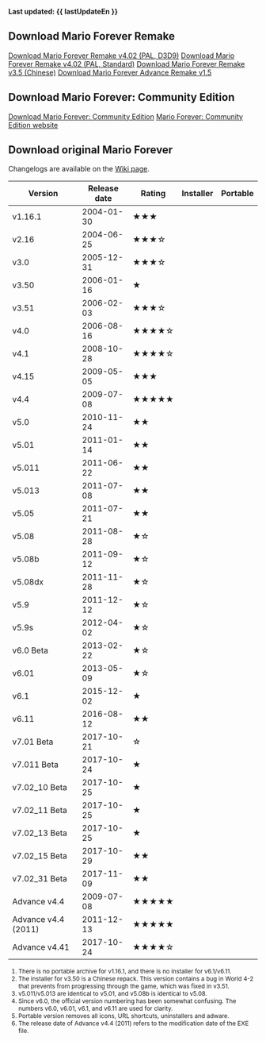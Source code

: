 <script setup>
    import DownloadButton from "../components/ButtonDownload.vue"
    
    defineProps({
        lastUpdateEn: String
    });
</script>

<p v-if="lastUpdateEn" class="last-update" style="font-weight: bold;">Last updated: {{ lastUpdateEn }}</p>

## Download Mario Forever Remake

<a class="md-button" target="_blank" href="https://www.mediafire.com/file/y6gkzn4uq3b1p6x/MFRemake_v4.02_%2528direct_3d_9%2529.rar/file">Download Mario Forever Remake v4.02 (PAL, D3D9)</a>
<a class="md-button" target="_blank" href="https://www.mediafire.com/file/2o1sxkbu2r5chyn/MFRemake_v4.02.rar/file">Download Mario Forever Remake v4.02 (PAL, Standard)</a>
<a class="md-button" target="_blank" href="https://file.marioforever.net/mario-forever/games/chinese-fangames/2017/Mario%20Forever%20Remake%20v3.5.rar">Download Mario Forever Remake v3.5 (Chinese)</a>
<a class="md-button" target="_blank" href="https://file.marioforever.net/mario-forever/games/chinese-fangames/2017/Mario%20Forever%20Advance%20Remake%20v1.5.rar">Download Mario Forever Advance Remake v1.5</a>

## Download Mario Forever: Community Edition

<a class="md-button" target="_blank" href="https://rnx.su/s/DZm6PEkZf3z4owp">Download Mario Forever: Community Edition</a>
<a class="md-button" target="_blank" href="https://mfce.rnx.su/">Mario Forever: Community Edition website</a>

## Download original Mario Forever

Changelogs are available on the [Wiki page](https://en.wiki.marioforever.net/wiki/Mario_Forever).

<div class="table-container">

| Version | Release date | Rating | Installer | Portable |
| --- | --- | --- | --- | --- |
| v1.16.1 | 2004-01-30 | ★★★ | <DownloadButton href="https://file.marioforever.net/mario-forever/games/original-mf/installer/Mario%20Forever%201.16.1.exe" lan="en"/> |     |
| v2.16 | 2004-06-25 | ★★★☆ | <DownloadButton href="https://file.marioforever.net/mario-forever/games/original-mf/installer/Mario%20Forever%202.16.exe" lan="en"/> | <DownloadButton href="https://file.marioforever.net/mario-forever/games/original-mf/portable/Mario%20Forever%202.16.7z" lan="en"/> |
| v3.0 | 2005-12-31 | ★★★☆ | <DownloadButton href="https://file.marioforever.net/mario-forever/games/original-mf/installer/Mario%20Forever%203.0.exe" lan="en"/> | <DownloadButton href="https://file.marioforever.net/mario-forever/games/original-mf/portable/Mario%20Forever%203.0.7z" lan="en"/> |
| v3.50 | 2006-01-16 | ★   | <DownloadButton href="https://file.marioforever.net/mario-forever/games/original-mf/installer/Mario%20Forever%203.50.exe" lan="en"/> | <DownloadButton href="https://file.marioforever.net/mario-forever/games/original-mf/portable/Mario%20Forever%203.50.7z" lan="en"/> |
| v3.51 | 2006-02-03 | ★★★☆ | <DownloadButton href="https://file.marioforever.net/mario-forever/games/original-mf/installer/Mario%20Forever%203.51.exe" lan="en"/> | <DownloadButton href="https://file.marioforever.net/mario-forever/games/original-mf/portable/Mario%20Forever%203.51.7z" lan="en"/> |
| v4.0 | 2006-08-16 | ★★★★☆ | <DownloadButton href="https://file.marioforever.net/mario-forever/games/original-mf/installer/Mario%20Forever%204.0.exe" lan="en"/> | <DownloadButton href="https://file.marioforever.net/mario-forever/games/original-mf/portable/Mario%20Forever%204.0.7z" lan="en"/> |
| v4.1 | 2008-10-28 | ★★★★☆ | <DownloadButton href="https://file.marioforever.net/mario-forever/games/original-mf/installer/Mario%20Forever%204.1.exe" lan="en"/> | <DownloadButton href="https://file.marioforever.net/mario-forever/games/original-mf/portable/Mario%20Forever%204.1.7z" lan="en"/> |
| v4.15 | 2009-05-05 | ★★★ | <DownloadButton href="https://file.marioforever.net/mario-forever/games/original-mf/installer/Mario%20Forever%204.15.exe" lan="en"/> | <DownloadButton href="https://file.marioforever.net/mario-forever/games/original-mf/portable/Mario%20Forever%204.15.7z" lan="en"/> |
| v4.4 | 2009-07-08 | ★★★★★ | <DownloadButton href="https://file.marioforever.net/mario-forever/games/original-mf/installer/Mario%20Forever%204.4.exe" lan="en"/> | <DownloadButton href="https://file.marioforever.net/mario-forever/games/original-mf/portable/Mario%20Forever%204.4.7z" lan="en"/> |
| v5.0 | 2010-11-24 | ★★  | <DownloadButton href="https://file.marioforever.net/mario-forever/games/original-mf/installer/Mario%20Forever%205.0.exe" lan="en"/> | <DownloadButton href="https://file.marioforever.net/mario-forever/games/original-mf/portable/Mario%20Forever%205.0.7z" lan="en"/> |
| v5.01 | 2011-01-14 | ★★  | <DownloadButton href="https://file.marioforever.net/mario-forever/games/original-mf/installer/Mario%20Forever%205.01.exe" lan="en"/> | <DownloadButton href="https://file.marioforever.net/mario-forever/games/original-mf/portable/Mario%20Forever%205.01.7z" lan="en"/> |
| v5.011 | 2011-06-22 | ★★  | <DownloadButton href="https://file.marioforever.net/mario-forever/games/original-mf/installer/Mario%20Forever%205.011.exe" lan="en"/> | <DownloadButton href="https://file.marioforever.net/mario-forever/games/original-mf/portable/Mario%20Forever%205.01.7z" lan="en"/> |
| v5.013 | 2011-07-08 | ★★  | <DownloadButton href="https://file.marioforever.net/mario-forever/games/original-mf/installer/Mario%20Forever%205.013.exe" lan="en"/> | <DownloadButton href="https://file.marioforever.net/mario-forever/games/original-mf/portable/Mario%20Forever%205.01.7z" lan="en"/> |
| v5.05 | 2011-07-21 | ★★  | <DownloadButton href="https://file.marioforever.net/mario-forever/games/original-mf/installer/Mario%20Forever%205.05.exe" lan="en"/> | <DownloadButton href="https://file.marioforever.net/mario-forever/games/original-mf/portable/Mario%20Forever%205.05.7z" lan="en"/> |
| v5.08 | 2011-08-28 | ★☆  | <DownloadButton href="https://file.marioforever.net/mario-forever/games/original-mf/installer/Mario%20Forever%205.08.exe" lan="en"/> | <DownloadButton href="https://file.marioforever.net/mario-forever/games/original-mf/portable/Mario%20Forever%205.08.7z" lan="en"/> |
| v5.08b | 2011-09-12 | ★☆  | <DownloadButton href="https://file.marioforever.net/mario-forever/games/original-mf/installer/Mario%20Forever%205.08%20b.exe" lan="en"/> | <DownloadButton href="https://file.marioforever.net/mario-forever/games/original-mf/portable/Mario%20Forever%205.08.7z" lan="en"/> |
| v5.08dx | 2011-11-28 | ★☆  | <DownloadButton href="https://file.marioforever.net/mario-forever/games/original-mf/installer/Mario%20Forever%205.08dx.exe" lan="en"/> | <DownloadButton href="https://file.marioforever.net/mario-forever/games/original-mf/portable/Mario%20Forever%205.08%20Direct%20X.7z" lan="en"/> |
| v5.9 | 2011-12-12 | ★☆  | <DownloadButton href="https://file.marioforever.net/mario-forever/games/original-mf/installer/Mario%20Forever%205.9.exe" lan="en"/> | <DownloadButton href="https://file.marioforever.net/mario-forever/games/original-mf/portable/Mario%20Forever%205.9.7z" lan="en"/> |
| v5.9s | 2012-04-02 | ★☆  | <DownloadButton href="https://file.marioforever.net/mario-forever/games/original-mf/installer/Mario%20Forever%205.9s.exe" lan="en"/> | <DownloadButton href="https://file.marioforever.net/mario-forever/games/original-mf/portable/Mario%20Forever%205.9s.7z" lan="en"/> |
| v6.0 Beta | 2013-02-22 | ★☆  | <DownloadButton href="https://file.marioforever.net/mario-forever/games/original-mf/installer/Mario%20Forever%206.0.exe" lan="en"/> | <DownloadButton href="https://file.marioforever.net/mario-forever/games/original-mf/portable/Mario%20Forever%206.0.7z" lan="en"/> |
| v6.01 | 2013-05-09 | ★☆  | <DownloadButton href="https://file.marioforever.net/mario-forever/games/original-mf/installer/Mario%20Forever%206.01.exe" lan="en"/> | <DownloadButton href="https://file.marioforever.net/mario-forever/games/original-mf/portable/Mario%20Forever%206.01.7z" lan="en"/> |
| v6.1 | 2015-12-02 | ★   |     | <DownloadButton href="https://file.marioforever.net/mario-forever/games/original-mf/portable/Mario%20Forever%206.1.rar" lan="en"/> |
| v6.11 | 2016-08-12 | ★★  |     | <DownloadButton href="https://file.marioforever.net/mario-forever/games/original-mf/portable/Mario%20Forever%206.11.rar" lan="en"/> |
| v7.01 Beta | 2017-10-21 | ☆   | <DownloadButton href="https://file.marioforever.net/mario-forever/games/original-mf/installer/Mario%20Forever%207.01%20Beta.exe" lan="en"/> | <DownloadButton href="https://file.marioforever.net/mario-forever/games/original-mf/portable/Mario%20Forever%207.01%20Beta.7z" lan="en"/> |
| v7.011 Beta | 2017-10-24 | ★   | <DownloadButton href="https://file.marioforever.net/mario-forever/games/original-mf/installer/Mario%20Forever%207.011%20Beta.exe" lan="en"/> | <DownloadButton href="https://file.marioforever.net/mario-forever/games/original-mf/portable/Mario%20Forever%207.011%20Beta.7z" lan="en"/> |
| v7.02_10 Beta | 2017-10-25 | ★  | <DownloadButton href="https://file.marioforever.net/mario-forever/games/original-mf/installer/Mario%20Forever%207.02_10%20Beta.exe" lan="en"/> | <DownloadButton href="https://file.marioforever.net/mario-forever/games/original-mf/portable/Mario%20Forever%207.02_10%20Beta.7z" lan="en"/> |
| v7.02_11 Beta | 2017-10-25 | ★  | <DownloadButton href="https://file.marioforever.net/mario-forever/games/original-mf/installer/Mario%20Forever%207.02_11%20Beta.exe" lan="en"/> | <DownloadButton href="https://file.marioforever.net/mario-forever/games/original-mf/portable/Mario%20Forever%207.02_11%20Beta.7z" lan="en"/> |
| v7.02_13 Beta | 2017-10-25 | ★  | <DownloadButton href="https://file.marioforever.net/mario-forever/games/original-mf/installer/Mario%20Forever%207.02_13%20Beta.exe" lan="en"/> | <DownloadButton href="https://file.marioforever.net/mario-forever/games/original-mf/portable/Mario%20Forever%207.02_13%20Beta.7z" lan="en"/> |
| v7.02_15 Beta | 2017-10-29 | ★★  | <DownloadButton href="https://file.marioforever.net/mario-forever/games/original-mf/installer/Mario%20Forever%207.02_15%20Beta.exe" lan="en"/> | <DownloadButton href="https://file.marioforever.net/mario-forever/games/original-mf/portable/Mario%20Forever%207.02_15%20Beta.7z" lan="en"/> |
| v7.02_31 Beta | 2017-11-09 | ★★  | <DownloadButton href="https://file.marioforever.net/mario-forever/games/original-mf/installer/Mario%20Forever%207.02_31%20Beta.exe" lan="en"/> | <DownloadButton href="https://file.marioforever.net/mario-forever/games/original-mf/portable/Mario%20Forever%207.02_31%20Beta.7z" lan="en"/> |
| Advance v4.4 | 2009-07-08 | ★★★★★ | <DownloadButton href="https://file.marioforever.net/mario-forever/games/original-mf/installer/Mario%20Forever%20Advance.exe" lan="en"/> | <DownloadButton href="https://file.marioforever.net/mario-forever/games/original-mf/portable/Mario%20Forever%20Advance%20Edition.7z" lan="en"/> |
| Advance v4.4 (2011) | 2011-12-13 | ★★★★★ | <DownloadButton href="https://file.marioforever.net/mario-forever/games/original-mf/installer/Mario%20Forever%20Advance%20(2011).exe" lan="en"/> | <DownloadButton href="https://file.marioforever.net/mario-forever/games/original-mf/portable/Mario%20Forever%20Advance%20(2011).7z" lan="en"/> |
| Advance v4.41 | 2017-10-24 | ★★★★☆ | <DownloadButton href="https://file.marioforever.net/mario-forever/games/original-mf/installer/Mario%20Forever%20Advance%20v4.41.exe" lan="en"/> | <DownloadButton href="https://file.marioforever.net/mario-forever/games/original-mf/portable/Mario%20Forever%20Advance%20v4.41.7z" lan="en"/> |
</div>
<div class="foot-note" style="font-size:12px">

1. There is no portable archive for v1.16.1, and there is no installer for v6.1/v6.11.  
2. The installer for v3.50 is a Chinese repack. This version contains a bug in World 4-2 that prevents from progressing through the game, which was fixed in v3.51.
3. v5.011/v5.013 are identical to v5.01, and v5.08b is identical to v5.08. 
4. Since v6.0, the official version numbering has been somewhat confusing. The numbers v6.0, v6.01, v6.1, and v6.11 are used for clarity.
5. Portable version removes all icons, URL shortcuts, uninstallers and adware. 
6. The release date of Advance v4.4 (2011) refers to the modification date of the EXE file.
</div>
